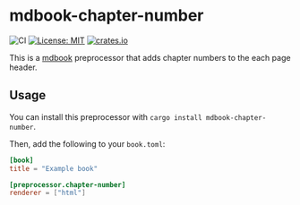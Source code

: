 # mdbook-chapter-number

![CI](https://github.com/Mura-Mi/mdbook-chapter-number/actions/workflows/ci.yml/badge.svg)
[![License: MIT](https://img.shields.io/badge/License-MIT-yellow.svg)](https://opensource.org/licenses/MIT)
[![crates.io](https://img.shields.io/crates/v/mdbook-chapter-number.svg)](https://crates.io/crates/mdbook-chapter-number)

This is a [mdbook](https://rust-lang.github.io/mdBook/) preprocessor that adds chapter numbers to the each page header.

## Usage
You can install this preprocessor with `cargo install mdbook-chapter-number`.

Then, add the following to your `book.toml`:

```toml
[book]
title = "Example book"

[preprocessor.chapter-number]
renderer = ["html"]
```